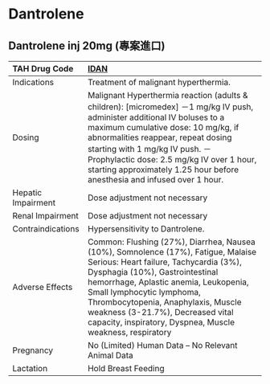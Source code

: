 # Dantrolene

## Dantrolene inj 20mg (專案進口)

| TAH Drug Code      | [IDAN](https://www.tahsda.org.tw/drugs/hissearch.php?drug_code=IDAN)                                                                                                                                                                                                                                                                                                       |
|:-------------------|:---------------------------------------------------------------------------------------------------------------------------------------------------------------------------------------------------------------------------------------------------------------------------------------------------------------------------------------------------------------------------|
| Indications        | Treatment of malignant hyperthermia.                                                                                                                                                                                                                                                                                                                                       |
| Dosing             | Malignant Hyperthermia reaction (adults & children): [micromedex] －1 mg/kg IV push, administer additional IV boluses to a maximum cumulative dose: 10 mg/kg, if abnormalities reappear, repeat dosing starting with 1 mg/kg IV push. －Prophylactic dose: 2.5 mg/kg IV over 1 hour, starting approximately 1.25 hour before anesthesia and infused over 1 hour.           |
| Hepatic Impairment | Dose adjustment not necessary                                                                                                                                                                                                                                                                                                                                              |
| Renal Impairment   | Dose adjustment not necessary                                                                                                                                                                                                                                                                                                                                              |
| Contraindications  | Hypersensitivity to Dantrolene.                                                                                                                                                                                                                                                                                                                                            |
| Adverse Effects    | Common: Flushing (27%), Diarrhea, Nausea (10%), Somnolence (17%), Fatigue, Malaise Serious: Heart failure, Tachycardia (3%), Dysphagia (10%), Gastrointestinal hemorrhage, Aplastic anemia, Leukopenia, Small lymphocytic lymphoma, Thrombocytopenia, Anaphylaxis, Muscle weakness (3-21.7%), Decreased vital capacity, inspiratory, Dyspnea, Muscle weakness, respiratory |
| Pregnancy          | No (Limited) Human Data – No Relevant Animal Data                                                                                                                                                                                                                                                                                                                          |
| Lactation          | Hold Breast Feeding                                                                                                                                                                                                                                                                                                                                                        |

